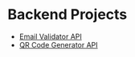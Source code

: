 # Backend Projects 

- [Email Validator API](./01.email-validator-api/) 
- [QR Code Generator API](./02.qrcode-generator-api/)

